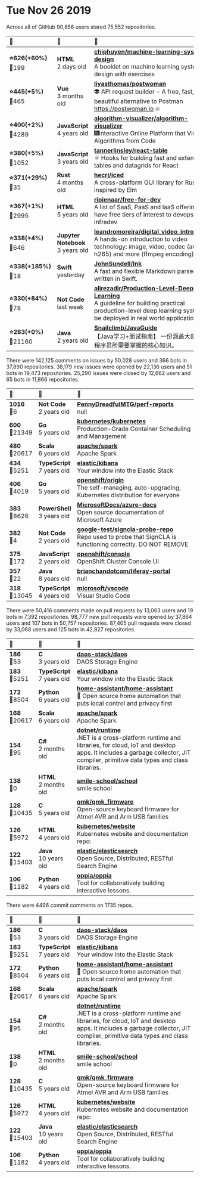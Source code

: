 # Tue Nov 26 2019

Across all of GitHub 90,856 users stared 
75,552 repositories. 

| :page_with_curl: | :calendar: | :page_with_curl: |
| :--- | :--- | :--- |
| **:star:626(+60%)**<br>:twisted_rightwards_arrows:199 | **HTML**<br>2 days old | **[chiphuyen/machine-learning-systems-design](https://github.com/chiphuyen/machine-learning-systems-design)**<br>A booklet on machine learning systems design with exercises |
| **:star:445(+5%)**<br>:twisted_rightwards_arrows:465 | **Vue**<br>3 months old | **[liyasthomas/postwoman](https://github.com/liyasthomas/postwoman)**<br>👽 API request builder - A free, fast, and beautiful alternative to Postman https://postwoman.io 🔥 |
| **:star:400(+2%)**<br>:twisted_rightwards_arrows:4289 | **JavaScript**<br>4 years old | **[algorithm-visualizer/algorithm-visualizer](https://github.com/algorithm-visualizer/algorithm-visualizer)**<br>:fireworks:Interactive Online Platform that Visualizes Algorithms from Code |
| **:star:380(+5%)**<br>:twisted_rightwards_arrows:1052 | **JavaScript**<br>3 years old | **[tannerlinsley/react-table](https://github.com/tannerlinsley/react-table)**<br>⚛️ Hooks for building fast and extendable tables and datagrids for React |
| **:star:371(+29%)**<br>:twisted_rightwards_arrows:35 | **Rust**<br>4 months old | **[hecrj/iced](https://github.com/hecrj/iced)**<br>A cross-platform GUI library for Rust, inspired by Elm |
| **:star:367(+1%)**<br>:twisted_rightwards_arrows:2995 | **HTML**<br>5 years old | **[ripienaar/free-for-dev](https://github.com/ripienaar/free-for-dev)**<br>A list of SaaS, PaaS and IaaS offerings that have free tiers of interest to devops and infradev |
| **:star:338(+4%)**<br>:twisted_rightwards_arrows:646 | **Jupyter Notebook**<br>3 years old | **[leandromoreira/digital_video_introduction](https://github.com/leandromoreira/digital_video_introduction)**<br>A hands-on introduction to video technology: image, video, codec (av1, vp9, h265) and more (ffmpeg encoding). |
| **:star:338(+185%)**<br>:twisted_rightwards_arrows:18 | **Swift**<br>yesterday | **[JohnSundell/Ink](https://github.com/JohnSundell/Ink)**<br>A fast and flexible Markdown parser written in Swift. |
| **:star:330(+84%)**<br>:twisted_rightwards_arrows:78 | **Not Code**<br>last week | **[alirezadir/Production-Level-Deep-Learning](https://github.com/alirezadir/Production-Level-Deep-Learning)**<br>A guideline for building practical production-level deep learning systems to be deployed in real world applications.  |
| **:star:283(+0%)**<br>:twisted_rightwards_arrows:21160 | **Java**<br>2 years old | **[Snailclimb/JavaGuide](https://github.com/Snailclimb/JavaGuide)**<br>【Java学习+面试指南】 一份涵盖大部分Java程序员所需要掌握的核心知识。 |

There were 142,125 comments on issues by 50,028 users and 366 bots in 37,890 repositories.
38,179 new issues were opened by 22,136 users and 51 bots in 19,473 repositories.
25,290 issues were closed by 12,662 users and 65 bots in 11,866 repositories.

| :speech_balloon: | :calendar: | :page_with_curl: |
| :--- | :--- | :--- |
| **1016**<br>:twisted_rightwards_arrows:6 | **Not Code**<br>2 years old | **[PennyDreadfulMTG/perf-reports](https://github.com/PennyDreadfulMTG/perf-reports)**<br>null |
| **600**<br>:twisted_rightwards_arrows:21349 | **Go**<br>5 years old | **[kubernetes/kubernetes](https://github.com/kubernetes/kubernetes)**<br>Production-Grade Container Scheduling and Management |
| **480**<br>:twisted_rightwards_arrows:20617 | **Scala**<br>6 years old | **[apache/spark](https://github.com/apache/spark)**<br>Apache Spark |
| **434**<br>:twisted_rightwards_arrows:5251 | **TypeScript**<br>7 years old | **[elastic/kibana](https://github.com/elastic/kibana)**<br>Your window into the Elastic Stack |
| **406**<br>:twisted_rightwards_arrows:4019 | **Go**<br>5 years old | **[openshift/origin](https://github.com/openshift/origin)**<br>The self-managing, auto-upgrading, Kubernetes distribution for everyone |
| **383**<br>:twisted_rightwards_arrows:8626 | **PowerShell**<br>3 years old | **[MicrosoftDocs/azure-docs](https://github.com/MicrosoftDocs/azure-docs)**<br>Open source documentation of Microsoft Azure |
| **382**<br>:twisted_rightwards_arrows:4 | **Not Code**<br>2 years old | **[google-test/signcla-probe-repo](https://github.com/google-test/signcla-probe-repo)**<br>Repo used to probe that SignCLA is functioning correctly.  DO NOT REMOVE |
| **375**<br>:twisted_rightwards_arrows:172 | **JavaScript**<br>2 years old | **[openshift/console](https://github.com/openshift/console)**<br>OpenShift Cluster Console UI |
| **357**<br>:twisted_rightwards_arrows:22 | **Java**<br>8 years old | **[brianchandotcom/liferay-portal](https://github.com/brianchandotcom/liferay-portal)**<br>null |
| **318**<br>:twisted_rightwards_arrows:13045 | **TypeScript**<br>4 years old | **[microsoft/vscode](https://github.com/microsoft/vscode)**<br>Visual Studio Code |

There were 50,416 comments made on pull requests by 13,063 users and 19 bots in 7,392 repositories.
98,777 new pull requests were opened by 37,864 users and 107 bots in 50,757 repositories.
87,405 pull requests were closed by 33,068 users and 125 bots in 42,827 repositories.

| :speech_balloon: | :calendar: | :page_with_curl: |
| :--- | :--- | :--- |
| **186**<br>:twisted_rightwards_arrows:53 | **C**<br>3 years old | **[daos-stack/daos](https://github.com/daos-stack/daos)**<br>DAOS Storage Engine |
| **183**<br>:twisted_rightwards_arrows:5251 | **TypeScript**<br>7 years old | **[elastic/kibana](https://github.com/elastic/kibana)**<br>Your window into the Elastic Stack |
| **172**<br>:twisted_rightwards_arrows:8504 | **Python**<br>6 years old | **[home-assistant/home-assistant](https://github.com/home-assistant/home-assistant)**<br>:house_with_garden: Open source home automation that puts local control and privacy first |
| **168**<br>:twisted_rightwards_arrows:20617 | **Scala**<br>6 years old | **[apache/spark](https://github.com/apache/spark)**<br>Apache Spark |
| **154**<br>:twisted_rightwards_arrows:95 | **C#**<br>2 months old | **[dotnet/runtime](https://github.com/dotnet/runtime)**<br>.NET is a cross-platform runtime and libraries, for cloud, IoT and desktop apps. It includes a garbage collector, JIT compiler, primitive data types and class libraries. |
| **138**<br>:twisted_rightwards_arrows:0 | **HTML**<br>2 months old | **[smile-school/school](https://github.com/smile-school/school)**<br>smile school |
| **128**<br>:twisted_rightwards_arrows:10435 | **C**<br>5 years old | **[qmk/qmk_firmware](https://github.com/qmk/qmk_firmware)**<br>Open-source keyboard firmware for Atmel AVR and Arm USB families |
| **126**<br>:twisted_rightwards_arrows:5972 | **HTML**<br>4 years old | **[kubernetes/website](https://github.com/kubernetes/website)**<br>Kubernetes website and documentation repo:  |
| **122**<br>:twisted_rightwards_arrows:15403 | **Java**<br>10 years old | **[elastic/elasticsearch](https://github.com/elastic/elasticsearch)**<br>Open Source, Distributed, RESTful Search Engine |
| **106**<br>:twisted_rightwards_arrows:1182 | **Python**<br>4 years old | **[oppia/oppia](https://github.com/oppia/oppia)**<br>Tool for collaboratively building interactive lessons. |

There were 4496 commit comments on 1735 repos.

| :speech_balloon: | :calendar: | :page_with_curl: |
| :--- | :--- | :--- |
| **186**<br>:twisted_rightwards_arrows:53 | **C**<br>3 years old | **[daos-stack/daos](https://github.com/daos-stack/daos)**<br>DAOS Storage Engine |
| **183**<br>:twisted_rightwards_arrows:5251 | **TypeScript**<br>7 years old | **[elastic/kibana](https://github.com/elastic/kibana)**<br>Your window into the Elastic Stack |
| **172**<br>:twisted_rightwards_arrows:8504 | **Python**<br>6 years old | **[home-assistant/home-assistant](https://github.com/home-assistant/home-assistant)**<br>:house_with_garden: Open source home automation that puts local control and privacy first |
| **168**<br>:twisted_rightwards_arrows:20617 | **Scala**<br>6 years old | **[apache/spark](https://github.com/apache/spark)**<br>Apache Spark |
| **154**<br>:twisted_rightwards_arrows:95 | **C#**<br>2 months old | **[dotnet/runtime](https://github.com/dotnet/runtime)**<br>.NET is a cross-platform runtime and libraries, for cloud, IoT and desktop apps. It includes a garbage collector, JIT compiler, primitive data types and class libraries. |
| **138**<br>:twisted_rightwards_arrows:0 | **HTML**<br>2 months old | **[smile-school/school](https://github.com/smile-school/school)**<br>smile school |
| **128**<br>:twisted_rightwards_arrows:10435 | **C**<br>5 years old | **[qmk/qmk_firmware](https://github.com/qmk/qmk_firmware)**<br>Open-source keyboard firmware for Atmel AVR and Arm USB families |
| **126**<br>:twisted_rightwards_arrows:5972 | **HTML**<br>4 years old | **[kubernetes/website](https://github.com/kubernetes/website)**<br>Kubernetes website and documentation repo:  |
| **122**<br>:twisted_rightwards_arrows:15403 | **Java**<br>10 years old | **[elastic/elasticsearch](https://github.com/elastic/elasticsearch)**<br>Open Source, Distributed, RESTful Search Engine |
| **106**<br>:twisted_rightwards_arrows:1182 | **Python**<br>4 years old | **[oppia/oppia](https://github.com/oppia/oppia)**<br>Tool for collaboratively building interactive lessons. |

